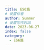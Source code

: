 ```yaml
---
title: ES6篇
# 设置作者
author: Summer
# 设置写作时间
date: 2023-06-27
index: false
category:
  - ES6篇
---
```

<AutoCatalog />